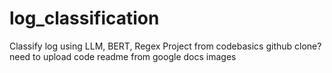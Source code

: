 # log_classification
Classify log using LLM, BERT, Regex
Project from codebasics
github clone?
need to upload code
readme from google docs
images
